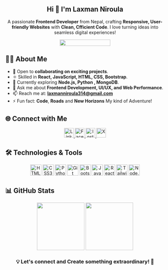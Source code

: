   <!-- 🙏 Hello Namaste, Welcome to my GitHub profile -->
<h2 align="center"> Hi 👋  I'm Laxman Niroula </h2>  
<p align="center">A passionate <b>Frontend Developer</b> from Nepal, crafting <b>Responsive, User-friendly Websites</b> 
  with <b>Clean, Cfficient Code</b>. I love turning ideas into seamless digital experiences!
<p align="center">
  <img src="https://komarev.com/ghpvc/?username=laxmanniroula314&label=Profile%20Views&color=blue" width="160" height="20"/>
</p>

## 👨‍💻 About Me  
- 🔭 Open to **collaborating on exciting projects**.  
- ⚛️ Skilled in **React, JavaScript, HTML, CSS, Bootstrap**.  
- 🌱 Currently exploring **Node.js, Python , MongoDB**.  
- 💬 Ask me about **Frontend Development, UI/UX, and Web Performance**.  
- 📫 Reach me at: **laxmanniroula314@gmail.com**  
- ⚡ Fun fact: **Code**, **Roads** and **New Horizons** My kind of Adventure!  

## 🌐 Connect with Me  
<p align="center">
  <a href="https://www.linkedin.com/in/laxman-niroula/" >
    <img src="https://cdn.jsdelivr.net/gh/devicons/devicon/icons/linkedin/linkedin-original.svg" alt="LinkedIn" width="30" height="30"/>
  </a>
  <a href="https://www.facebook.com/profile.php?id=100037148273398">
    <img src="https://cdn.jsdelivr.net/gh/devicons/devicon/icons/facebook/facebook-original.svg" alt="Facebook" width="30" height="30"/>
  </a>
  <a href="https://www.instagram.com/_laxmn_314/" >
    <img src="https://upload.wikimedia.org/wikipedia/commons/a/a5/Instagram_icon.png" alt="Instagram" width="30" height="30"/>
  </a>
  <a href="https://x.com/Laxman_Nir314" >
    <img src="https://upload.wikimedia.org/wikipedia/commons/5/53/X_logo_2023_original.svg" alt="X" width="30" height="30"/>
  </a>
</p>



## 🛠️ Technologies & Tools  
<p align="center">
  <!-- Frontend -->
  <img src="https://cdn.jsdelivr.net/gh/devicons/devicon/icons/html5/html5-original.svg" alt="HTML5" width="35" height="35" />  
  <img src="https://cdn.jsdelivr.net/gh/devicons/devicon/icons/css3/css3-original.svg" alt="CSS3" width="35" height="35"/>  
   <!-- Other Tools -->
  <img src="https://cdn.jsdelivr.net/gh/devicons/devicon/icons/python/python-original.svg" alt="Python" width="35" height="35"/>  
  <img src="https://cdn.jsdelivr.net/gh/devicons/devicon/icons/git/git-original.svg" alt="Git" width="35" height="35"/>  
  <img src="https://cdn.jsdelivr.net/gh/devicons/devicon/icons/bootstrap/bootstrap-original.svg" alt="Bootstrap" width="35" height="35" />  
  <img src="https://cdn.jsdelivr.net/gh/devicons/devicon/icons/javascript/javascript-original.svg" alt="JavaScript" width="35" height="35"/>  
  <img src="https://cdn.jsdelivr.net/gh/devicons/devicon/icons/react/react-original.svg" alt="React" width="35" height="35"/>  
  <img src="https://cdn.jsdelivr.net/gh/devicons/devicon/icons/tailwindcss/tailwindcss-original.svg" alt="Tailwind CSS" width="35" height="35"/>  
  <!-- Backend -->
  <img src="https://cdn.jsdelivr.net/gh/devicons/devicon/icons/nodejs/nodejs-original.svg" alt="Node.js" width="35" height="35"/>  
  <!-- <img src="https://cdn.jsdelivr.net/gh/devicons/devicon/icons/express/express-original.svg" alt="Express.js" width="50" height="50"/> 
  <img src="https://cdn.jsdelivr.net/gh/devicons/devicon/icons/mongodb/mongodb-original.svg" alt="MongoDB" width="50" height="50"/>  -->
</p>

## 📊 GitHub Stats  
<p align="center">
  <img src="https://github-readme-stats.vercel.app/api?username=laxmanniroula314&show_icons=true&theme=light&title_color=0e75b6&text_color=0e75b6&cache_seconds=86400"  height="150"/>
  <img src="https://github-readme-stats.vercel.app/api/top-langs/?username=laxmanniroula314&layout=compact&theme=light&title_color=0e75b6&text_color=0e75b6&cache_seconds=86400"  height="150" />
</p>
<h3 align="center">💡 Let's connect and Create something extraordinary! 🚀</h3>
